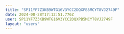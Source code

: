 ```yaml
---
title: "SP11YF7Z3KB9WTG16V3YCC2DQXPB5MCYT8VJ2749F"
date: 2024-08-28T17:12:51.776Z
user: SP11YF7Z3KB9WTG16V3YCC2DQXPB5MCYT8VJ2749F
layout: "users"
---
```

    